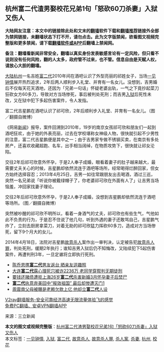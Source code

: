  <h2>杭州富二代渣男娶校花兄弟1句「怒砍60刀杀妻」入狱又伤人</h2> <p class="notice"><b>大陆网友注意：本文中的链接除此处和文末的<a href="https://github.com/bannedbook/fanqiang" >翻墙</a>软件下载和<a href="https://github.com/killgcd/justmysocks/blob/master/README.md">翻墙推荐</a>链接外全部为禁网链接，未翻墙状态下打不开，请勿点击。此为文字版禁闻，欲看图文视频完整版和更多禁闻，请下载<a href="https://github.com/bannedbook/fanqiang">翻墙软件或APP</a>后翻墙上禁闻网。</p><p>备注：翻墙看新闻非常安全，翻墙以真实身份发表敏感言论有一定风险，但只看不说则没有任何风险，翻的人太多，政府管不过来，也不管。信息自由是天赋人权，请放心大胆的翻墙。</b></p>  <div class="entry"> <p><span class='wp_keywordlink_affiliate'><a href="https://www.bannedbook.org/" title="大陆" target="_blank">大陆</a></span><a href="https://www.bannedbook.org/bnews/tag/%e6%9d%ad%e5%b7%9e/" class="st_tag internal_tag" rel="tag" title="标签 杭州 下的日志">杭州</a>一名吉姓<a href="https://www.bannedbook.org/bnews/tag/%e5%af%8c%e4%ba%8c%e4%bb%a3/" class="st_tag internal_tag" rel="tag" title="标签 富二代 下的日志">富二代</a>2010年间在酒吧认识了外型亮丽的祁姓女子，当场<a href="https://www.bannedbook.org/bnews/tag/%e4%b8%80%e8%a7%81%e9%92%9f%e6%83%85/" class="st_tag internal_tag" rel="tag" title="标签 一见钟情 下的日志">一见钟情</a>展开热烈追求，2年后两人顺利步入礼堂、并育有一名女儿。没想到，吉男婚后不仅每天花天酒地，还因为「兄弟一句话」怀疑老婆出轨，一气之下竟抄起菜刀狂砍女方60多刀，导致对方当场惨死，事后被判处死刑；而吉男<a href="https://www.bannedbook.org/bnews/tag/%E5%85%A5%E7%8B%B1/" class="st_tag internal_tag" rel="tag" title="标签 入狱 下的日志">入狱</a>后死性未改，又在狱中犯下多起伤害案件，令人发指。</p> <p></p> <p>富二代吉星鹏在酒吧认识了祁可欣，2年后顺利步入礼堂、并育有一名女儿。（图／翻摄自微博）</p>  <p>《网易<span class='wp_keywordlink_affiliate'><a href="https://www.bannedbook.org/" title="新闻">新闻</a></span>》报导，案件回溯到2010年，19岁的南京女孩祁可欣和朋友们一起到酒吧狂欢，由于她的外表亮丽，过去在学校堪称女神级人物，很快就引起不少男性的注意，富二代吉星鹏便是其中之一；由于吉男家专做不锈钢买卖，在南京有多处房产，还喜欢收藏超跑、名车，出手相当阔绰，在物质攻势下，很快就让祁女沦陷。</p> <p>交往2年后祁可欣意外怀孕，于是2人奉子成婚，眼看着妻子的肚子越来越大，最需要丈夫关心的时候，吉星鹏却依然流连于酒吧等场所，经常喝得烂醉回家，但女方始终选择容忍；2013年4月25日，吉男一如往常跟朋友出去喝酒，酒过三巡，突然一名兄弟说「听说你被戴绿帽子了，你老婆祁可欣在外面有人了」让吉男当场恼羞，冲回家找妻子理论。</p> <p></p>  <p>交往2年后祁可欣意外怀孕，于是2人奉子成婚，没想到吉星鹏却依然流连于酒吧等场所。（图／翻摄自微博）</p> <p></p> <p>突然被吵醒的祁可欣不明所以，看着一身酒气的丈夫，祁可欣也有些生气，气他如此不负责的行为，于是忍不住说了他几句，听到外遇的妻子还敢骂自己，吉星鹏气炸了，立刻去厨房拿菜刀，对着无助的祁可欣猛力挥砍60多刀，造成对方当场惨死，留下9个月大的女儿。</p>  <p>2014年4月18日，法院对吉星鹏<a href="https://www.bannedbook.org/bnews/tag/%e6%95%85%e6%84%8f%e6%9d%80%e4%ba%ba/" class="st_tag internal_tag" rel="tag" title="标签 故意杀人 下的日志">故意杀人</a>案作出一审判决，认定被告犯<a href="https://www.bannedbook.org/bnews/tag/%E6%95%85%E6%84%8F%E6%9D%80%E4%BA%BA%E7%BD%AA/" class="st_tag internal_tag" rel="tag" title="标签 故意杀人罪 下的日志">故意杀人罪</a>，判处死刑，缓期2年执行；谁知吉男入狱后仍不知悔改，又陆续犯下5起伤害案件，再遭判刑3年，一旦定谳将立即执行死刑。</p> <ul class='op-related-articles' title='相关阅读'> <li><a href='https://www.bannedbook.org/bnews/yule/20201108/1427527.html' target='_blank'>陈乔恩携<b>富二代</b>男友返台 晒亲友逗趣照</a></li> <li><a href='https://www.bannedbook.org/bnews/cbnews/20201106/1426644.html' target='_blank'>大连<b>富二代</b>露心理死穴被诈2236万 老同学穿帮判无期徒刑</a></li> <li><a href='https://www.bannedbook.org/bnews/baitai/20201103/1425177.html' target='_blank'>要钱还赌债遭拒上海26岁<b>富二代</b>杀害新婚3月怀孕妻子后焚尸</a></li> <li><a href='https://www.bannedbook.org/bnews/bannedvideo/20201027/1421095.html' target='_blank'><b>富二代</b>执意弃美回中“报效祖国” 最后却惨遭灭门1</a></li> <li><a href='https://www.bannedbook.org/bnews/yule/20201025/1419875.html' target='_blank'>周震南父母被曝是老赖欠款上亿 他却立<b>富二代</b>人设</a></li> </ul> <p class="texttj"> <a href="https://www.bannedbook.org/forum23/topic22702.html" target="_blank">V2ray翻墙服务-安全可靠经济高速无限流量体验飞的感觉</a><br/> <a href="https://github.com/bannedbook/fanqiang/wiki/%E7%A6%81%E9%97%BB%E7%BD%91%E5%AE%89%E5%8D%93%E7%BF%BB%E5%A2%99%E6%96%B0%E9%97%BBAPP" target="_blank">免费PC翻墙、安卓VPN翻墙APP</a></p><p> 来源：三立新闻 </p><a name='sharetosocial'></a>       <div><b>本文的图文或视频完整版</b>：<a href='https://www.bannedbook.org/bnews/cbnews/20201108/1427552.html'>杭州富二代渣男娶校花兄弟1句「怒砍60刀杀妻」入狱又伤人</a></div>  </div><!--END ENTRY--> <div class="postfooter"> <div>本文标签：<a href="https://www.bannedbook.org/bnews/tag/%e4%b8%80%e8%a7%81%e9%92%9f%e6%83%85/" rel="tag">一见钟情</a>, <a href="https://www.bannedbook.org/bnews/tag/%E5%85%A5%E7%8B%B1/" rel="tag">入狱</a>, <a href="https://www.bannedbook.org/bnews/tag/%e5%af%8c%e4%ba%8c%e4%bb%a3/" rel="tag">富二代</a>, <a href="https://www.bannedbook.org/bnews/tag/%e6%95%85%e6%84%8f%e6%9d%80%e4%ba%ba/" rel="tag">故意杀人</a>, <a href="https://www.bannedbook.org/bnews/tag/%E6%95%85%E6%84%8F%E6%9D%80%E4%BA%BA%E7%BD%AA/" rel="tag">故意杀人罪</a>, <a href="https://www.bannedbook.org/bnews/tag/%E6%9D%80%E4%BA%BA%E6%A1%88/" rel="tag">杀人案</a>, <a href="https://www.bannedbook.org/bnews/tag/%E6%9D%80%E5%A6%BB/" rel="tag">杀妻</a>, <a href="https://www.bannedbook.org/bnews/tag/%e6%9d%ad%e5%b7%9e/" rel="tag">杭州</a>, <a href="https://www.bannedbook.org/bnews/tag/%e6%a0%a1%e8%8a%b1/" rel="tag">校花</a></div>  </div><!--END POSTFOOTER--> 
